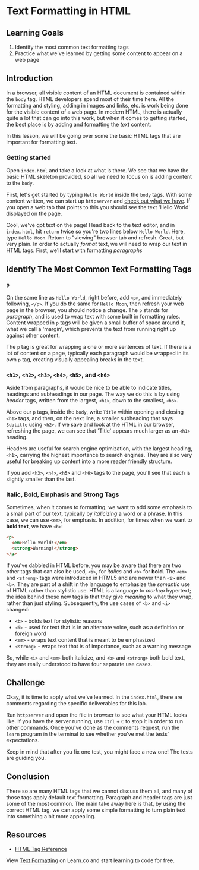 # Text Formatting in HTML

## Learning Goals

1. Identify the most common text formatting tags
2. Practice what we've learned by getting some content to appear on a web page

## Introduction

In a browser, all visible content of an HTML document is contained within the
`body` tag. HTML developers spend most of their time here. All the formatting
and styling, adding in images and links, etc. is work being done for the visible
content of a web page. In modern HTML, there is actually quite a lot that can
go into this work, but when it comes to getting started, the best place is by
adding and formatting the _text_ content.

In this lesson, we will be going over some the basic HTML tags that are
important for formatting text.

### Getting started

Open `index.html` and take a look at what is there. We see that we have the
basic HTML skeleton provided, so all we need to focus on is adding content to
the `body`.

First, let's get started by typing `Hello World` inside the `body` tags. With
some content written, we can start up `httpserver` and [check out what we have][pages-in-learn-ide].  If you open a web
tab that points to this you should see the text 'Hello World' displayed on the
page.

Cool, we've got text on the page! Head back to the text editor, and in
`index.html`, hit `return` twice so you're two lines below `Hello World`. Here,
type `Hello Moon`. Return to "viewing" browser tab and refresh. Great, but very
plain. In order to actually _format_ text, we will need to wrap our text in
HTML tags. First, we'll start with formatting _paragraphs_

## Identify The Most Common Text Formatting Tags

### `p`

On the same line as `Hello World`, right before, add `<p>`, and immediately
following, `</p>`. If you do the same for `Hello Moon`, then refresh your web
page in the browser, you should notice a change. The `p` stands for
_paragraph_, and is used to wrap text with some built in formatting rules.
Content wrapped in `p` tags will be given a small buffer of space around it,
what we call a 'margin', which prevents the text from running right up against
other content.

The `p` tag is great for wrapping a one or more sentences of text. If there is a
lot of content on a page, typically each paragraph would be wrapped in its own
`p` tag, creating visually appealing breaks in the text.

### `<h1>`, `<h2>`, `<h3>`, `<h4>`, `<h5>`, and `<h6>`

Aside from paragraphs, it would be nice to be able to indicate titles, headings
and subheadings in our page. The way we do this is by using _header_ tags,
written from the largest, `<h1>`, down to the smallest, `<h6>`.

Above our `p` tags, inside the `body`, write `Title` within opening and
closing `<h1>` tags, and then, on the next line, a smaller subheading that says
`Subtitle` using `<h2>`. If we save and look at the HTML in our browser,
refreshing the page, we can see that 'Title' appears much larger as an `<h1>`
heading.

Headers are useful for search engine optimization, with the largest heading,
`<h1>`, carrying the highest importance to search engines. They are also very
useful for breaking up content into a more reader friendly structure.

If you add `<h3>`, `<h4>`, `<h5>` and `<h6>` tags to the page, you'll see that
each is slightly smaller than the last.

### Italic, Bold, Emphasis and Strong Tags

Sometimes, when it comes to formatting, we want to add some emphasis to a small
part of our text, typically by _italicizing_ a word or a phrase.  In this case,
we can use `<em>`, for emphasis. In addition, for times when we want to **bold
text**, we have `<b>`:

```html
<p>
  <em>Hello World!</em>
  <strong>Warning!</strong>
</p>
```

If you've dabbled in HTML before, you may be aware that there are two other tags
that can also be used, `<i>`, for _italics_ and `<b>` for **bold**.  The `<em>`
and `<strong>` tags were introduced in HTML5 and are newer than `<i>` and `<b>`.
They are part of a shift in the language to emphasize the _semantic_ use of HTML
rather than stylistic use. HTML is a language to _markup_ hypertext; the idea
behind these new tags is that they give _meaning_ to what they wrap, rather than
just styling. Subsequently, the use cases of `<b>` and `<i>` changed:

* `<b>` - bolds text for stylistic reasons
* `<i>` - used for text that is in an alternate voice, such as a definition or foreign word
* `<em>` - wraps text content that is meant to be emphasized
* `<strong>` - wraps text that is of importance, such as a warning message

So, while `<i>` and `<em>` both italicize, and `<b>` and `<strong>` both bold
text, they are really understood to have four separate use cases.

## Challenge

Okay, it is time to apply what we've learned. In the `index.html`, there are
comments regarding the specific deliverables for this lab.

Run `httpserver` and open the file in browser to see what your HTML looks like.
If you have the server running, use `ctrl` + `C` to stop it in order to run
other commands.  Once you've done as the comments request, run the `learn`
program in the terminal to see whether you've met the tests' expectations.

Keep in mind that after you fix one test, you might face a new one! The tests
are guiding you.

## Conclusion

There so are many HTML tags that we cannot discuss them all, and many of those
tags apply default text formatting. Paragraph and header tags are just some of
the most common. The main take away here is that, by using the correct HTML tag,
we can apply some simple formatting to turn plain text into something a bit more
appealing.

## Resources

- [HTML Tag Reference](https://www.w3schools.com/tags/tag_i.asp)

[pages-in-learn-ide]: http://help.learn.co/the-learn-ide/common-ide-questions/viewing-html-pages-in-the-learn-ide

<p data-visibility='hidden'>View <a href='https://learn.co/lessons/text-formatting' title='Text Formatting'>Text Formatting</a> on Learn.co and start learning to code for free.</p>
